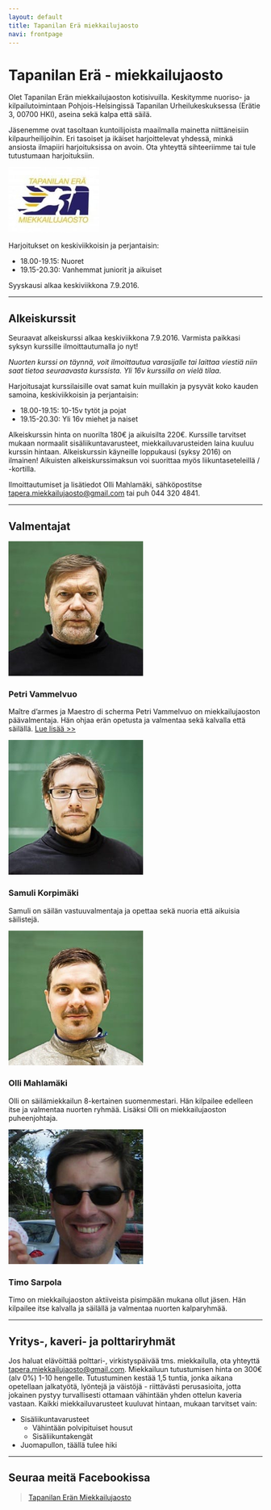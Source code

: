 ```yaml
---
layout: default
title: Tapanilan Erä miekkailujaosto
navi: frontpage
---
```


# Tapanilan Erä - miekkailujaosto

Olet Tapanilan Erän miekkailujaoston kotisivuilla. Keskitymme nuoriso- ja kilpailutoimintaan Pohjois-Helsingissä Tapanilan Urheilukeskuksessa (Erätie 3, 00700 HKI), aseina sekä kalpa että säilä.

Jäsenemme ovat tasoltaan kuntoilijoista maailmalla mainetta niittäneisiin kilpaurheilijoihin. Eri tasoiset ja ikäiset harjoittelevat yhdessä, minkä ansiosta ilmapiiri harjoituksissa on avoin. Ota yhteyttä sihteeriimme tai tule tutustumaan harjoituksiin.

<img id="logo" src="img/logo_era.jpg">

Harjoitukset on keskiviikkoisin ja perjantaisin:

* 18.00-19.15: Nuoret
* 19.15-20.30: Vanhemmat juniorit ja aikuiset

Syyskausi alkaa keskiviikkona 7.9.2016.

<hr>

## Alkeiskurssit

Seuraavat alkeiskurssi alkaa keskiviikkona 7.9.2016. Varmista paikkasi syksyn kurssille ilmoittautumalla jo nyt!

*Nuorten kurssi on täynnä, voit ilmoittautua varasijalle tai laittaa viestiä niin saat tietoa seuraavasta kurssista. Yli 16v kurssilla on vielä tilaa.*

Harjoitusajat kurssilaisille ovat samat kuin muillakin ja pysyvät koko kauden samoina, keskiviikkoisin ja perjantaisin: 

* 18.00-19.15: 10-15v tytöt ja pojat
* 19.15-20.30: Yli 16v miehet ja naiset

Alkeiskurssin hinta on nuorilta 180€ ja aikuisilta 220€. Kurssille tarvitset mukaan normaalit sisäliikuntavarusteet, miekkailuvarusteiden laina kuuluu kurssin hintaan. Alkeiskurssin käyneille loppukausi (syksy 2016) on ilmainen! Aikuisten alkeiskurssimaksun voi suorittaa myös liikuntaseteleillä / -kortilla.

Ilmoittautumiset ja lisätiedot Olli Mahlamäki, sähköpostitse [tapera.miekkailujaosto@gmail.com](mailto:tapera.miekkailujaosto@gmail.com) tai puh 044 320 4841.

<hr>

## Valmentajat

<div class="coach">
    <img src="img/petri.jpg">
    <h3>Petri Vammelvuo</h3>

Maître d’armes ja Maestro di scherma Petri Vammelvuo on miekkailujaoston päävalmentaja. Hän ohjaa erän opetusta ja valmentaa sekä kalvalla että säilällä.
<a href="petri/">Lue lisää >></a>
</div>

<div class="coach">
    <img src="img/samuli.jpg">
    <h3>Samuli Korpimäki</h3>

Samuli on säilän vastuuvalmentaja ja opettaa sekä nuoria että aikuisia säilistejä.

</div>

<div class="coach">
    <img src="img/olli.jpg">
    <h3>Olli Mahlamäki</h3>

Olli on säilämiekkailun 8-kertainen suomenmestari. Hän kilpailee edelleen itse ja valmentaa nuorten ryhmää. Lisäksi Olli on miekkailujaoston puheenjohtaja.

</div>


<div class="coach">
    <img src="img/timo.jpg">
    <h3>Timo Sarpola</h3>

Timo on miekkailujaoston aktiiveista pisimpään mukana ollut jäsen. Hän kilpailee itse kalvalla ja säilällä ja valmentaa nuorten kalparyhmää.
</div>

<hr>

## Yritys-, kaveri- ja polttariryhmät

Jos haluat elävöittää polttari-, virkistyspäivää tms. miekkailulla, ota yhteyttä [tapera.miekkailujaosto@gmail.com](mailto:tapera.miekkailujaosto@gmail.com). Miekkailuun tutustumisen hinta on 300€ (alv 0%) 1-10 hengelle. Tutustuminen kestää 1,5 tuntia, jonka aikana opetellaan jalkatyötä, lyöntejä ja väistöjä - riittävästi perusasioita, jotta jokainen pystyy turvallisesti ottamaan vähintään yhden ottelun kaveria vastaan. Kaikki miekkailuvarusteet kuuluvat hintaan, mukaan tarvitset vain:

- Sisäliikuntavarusteet
    + Vähintään polvipituiset housut
    + Sisäliikuntakengät
- Juomapullon, täällä tulee hiki

<hr>

## Seuraa meitä Facebookissa

<div id="fb-root"></div>
<script>(function(d, s, id) {
  var js, fjs = d.getElementsByTagName(s)[0];
  if (d.getElementById(id)) return;
  js = d.createElement(s); js.id = id;
  js.src = "//connect.facebook.net/fi_FI/sdk.js#xfbml=1&version=v2.5&appId=1374730552759931";
  fjs.parentNode.insertBefore(js, fjs);
}(document, 'script', 'facebook-jssdk'));</script>

<div class="fb-page" data-href="https://www.facebook.com/eramiekkailu" data-tabs="timeline" data-width="500" data-height="750" data-small-header="false" data-adapt-container-width="true" data-hide-cover="false" data-show-facepile="true"><div class="fb-xfbml-parse-ignore"><blockquote cite="https://www.facebook.com/eramiekkailu"><a href="https://www.facebook.com/eramiekkailu">Tapanilan Erän Miekkailujaosto</a></blockquote></div></div>
